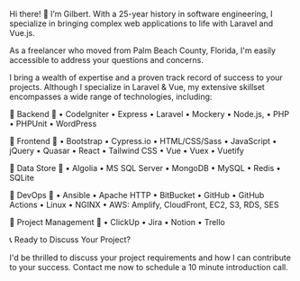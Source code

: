 Hi there! 👋  I’m Gilbert.  With a 25-year history in software engineering, I specialize in bringing complex web applications to life with Laravel and Vue.js.

As a freelancer who moved from Palm Beach County, Florida, I'm easily accessible to address your questions and concerns.

I bring a wealth of expertise and a proven track record of success to your projects. Although I specialize in Laravel & Vue, my extensive skillset encompasses a wide range of technologies, including:

🔹 Backend 🔹
• CodeIgniter
• Express
• Laravel
• Mockery
• Node.js,
• PHP
• PHPUnit
• WordPress

🔹 Frontend 🔹
• Bootstrap
• Cypress.io
• HTML/CSS/Sass
• JavaScript
• jQuery
• Quasar
• React
• Tailwind CSS
• Vue
• Vuex
• Vuetify

🔹 Data Store 🔹 
• Algolia
• MS SQL Server
• MongoDB
• MySQL
• Redis
• SQLite

🔹 DevOps 🔹
• Ansible
• Apache HTTP
• BitBucket
• GitHub
• GitHub Actions
• Linux
• NGINX
• AWS: Amplify, CloudFront, EC2, S3, RDS, SES

🔹 Project Management 🔹
• ClickUp
• Jira
• Notion
• Trello


📞 Ready to Discuss Your Project? 

I'd be thrilled to discuss your project requirements and how I can contribute to your success. Contact me now to schedule a 10 minute introduction call.
